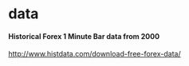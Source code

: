 # data


#### Historical Forex 1 Minute Bar data from 2000
http://www.histdata.com/download-free-forex-data/
